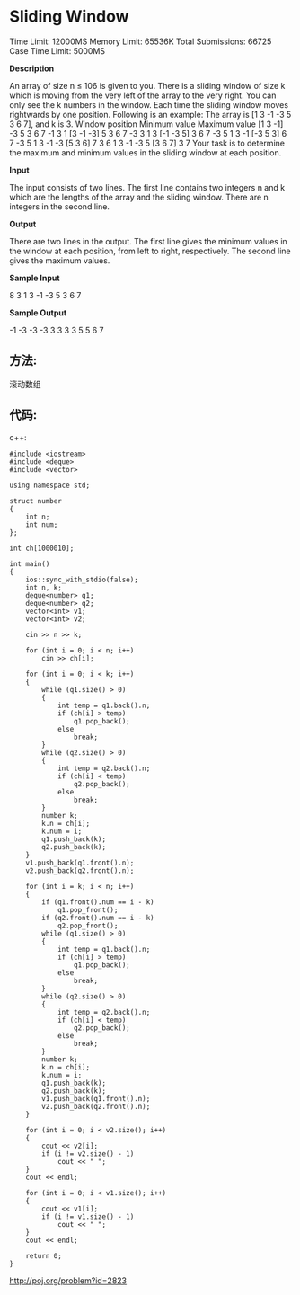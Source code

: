 # Sliding Window

Time Limit: 12000MS		Memory Limit: 65536K
Total Submissions: 66725		Case Time Limit: 5000MS

**Description**

An array of size n ≤ 106 is given to you. There is a sliding window of size k which is moving from the very left of the array to the very right. You can only see the k numbers in the window. Each time the sliding window moves rightwards by one position. Following is an example: 
The array is [1 3 -1 -3 5 3 6 7], and k is 3.
Window position	Minimum value	Maximum value
[1  3  -1] -3  5  3  6  7 	-1	3
 1 [3  -1  -3] 5  3  6  7 	-3	3
 1  3 [-1  -3  5] 3  6  7 	-3	5
 1  3  -1 [-3  5  3] 6  7 	-3	5
 1  3  -1  -3 [5  3  6] 7 	3	6
 1  3  -1  -3  5 [3  6  7]	3	7
Your task is to determine the maximum and minimum values in the sliding window at each position. 

**Input**

The input consists of two lines. The first line contains two integers n and k which are the lengths of the array and the sliding window. There are n integers in the second line. 

**Output**

There are two lines in the output. The first line gives the minimum values in the window at each position, from left to right, respectively. The second line gives the maximum values. 

**Sample Input**

8 3
1 3 -1 -3 5 3 6 7

**Sample Output**

-1 -3 -3 -3 3 3
3 3 5 5 6 7

## 方法:

滚动数组

## 代码:

c++:

	#include <iostream>
	#include <deque>
	#include <vector>

	using namespace std;

	struct number
	{
		int n;
		int num;
	};

	int ch[1000010];

	int main()
	{
		ios::sync_with_stdio(false);
		int n, k;
		deque<number> q1;
		deque<number> q2;
		vector<int> v1;
		vector<int> v2;

		cin >> n >> k;

		for (int i = 0; i < n; i++)
			cin >> ch[i];

		for (int i = 0; i < k; i++)
		{
			while (q1.size() > 0)
			{
				int temp = q1.back().n;
				if (ch[i] > temp)
					q1.pop_back();
				else
					break;
			}
			while (q2.size() > 0)
			{
				int temp = q2.back().n;
				if (ch[i] < temp)
					q2.pop_back();
				else
					break;
			}
			number k;
			k.n = ch[i];
			k.num = i;
			q1.push_back(k);
			q2.push_back(k);
		}
		v1.push_back(q1.front().n);
		v2.push_back(q2.front().n);

		for (int i = k; i < n; i++)
		{
			if (q1.front().num == i - k)
				q1.pop_front();
			if (q2.front().num == i - k)
				q2.pop_front();
			while (q1.size() > 0)
			{
				int temp = q1.back().n;
				if (ch[i] > temp)
					q1.pop_back();
				else
					break;
			}
			while (q2.size() > 0)
			{
				int temp = q2.back().n;
				if (ch[i] < temp)
					q2.pop_back();
				else
					break;
			}
			number k;
			k.n = ch[i];
			k.num = i;
			q1.push_back(k);
			q2.push_back(k);
			v1.push_back(q1.front().n);
			v2.push_back(q2.front().n);
		}

		for (int i = 0; i < v2.size(); i++)
		{
			cout << v2[i];
			if (i != v2.size() - 1)
				cout << " ";
		}
		cout << endl;

		for (int i = 0; i < v1.size(); i++)
		{
			cout << v1[i];
			if (i != v1.size() - 1)
				cout << " ";
		}
		cout << endl;

		return 0;
	}

http://poj.org/problem?id=2823
